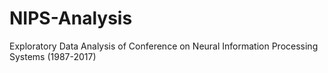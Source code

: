 # NIPS-Analysis
Exploratory Data Analysis of Conference on Neural Information Processing Systems (1987-2017)
